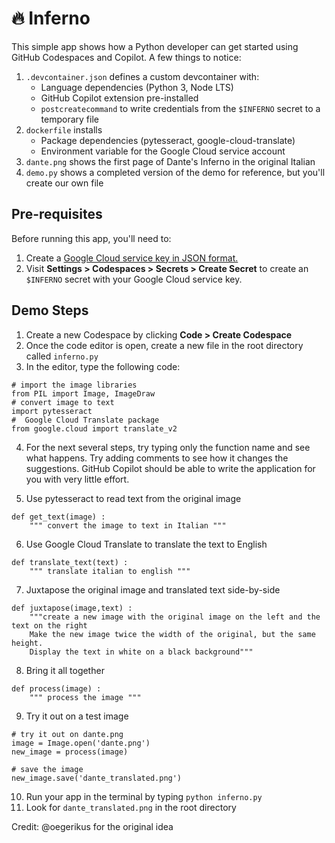 # 🔥 Inferno

This simple app shows how a Python developer can get started using GitHub Codespaces and Copilot. A few things to notice:

1. `.devcontainer.json` defines a custom devcontainer with:
    * Language dependencies (Python 3, Node LTS)
    * GitHub Copilot extension pre-installed
    * `postcreatecommand` to write credentials from the `$INFERNO` secret to a temporary file
2. `dockerfile` installs
    * Package dependencies (pytesseract, google-cloud-translate)
    * Environment variable for the Google Cloud service account
3. `dante.png` shows the first page of Dante's Inferno in the original Italian 
4. `demo.py` shows a completed version of the demo for reference, but you'll create our own file

## Pre-requisites
Before running this app, you'll need to:

1. Create a [Google Cloud service key in JSON format.](https://cloud.google.com/docs/authentication/production#cloud-console)
2. Visit **Settings > Codespaces > Secrets > Create Secret** to create an `$INFERNO` secret with your Google Cloud service key.

## Demo Steps

1. Create a new Codespace by clicking **Code > Create Codespace**
2. Once the code editor is open, create a new file in the root directory called `inferno.py`
3. In the editor, type the following code:
```
# import the image libraries
from PIL import Image, ImageDraw
# convert image to text
import pytesseract
#  Google Cloud Translate package
from google.cloud import translate_v2
```

4. For the next several steps, try typing only the function name and see what happens. Try adding comments to see how it changes the suggestions. GitHub Copilot should be able to write the application for you with very little effort.

5. Use pytesseract to read text from the original image
```
def get_text(image) :
    """ convert the image to text in Italian """
```

6. Use Google Cloud Translate to translate the text to English
```
def translate_text(text) :
    """ translate italian to english """
```

7. Juxtapose the original image and translated text side-by-side
```
def juxtapose(image,text) :
    """create a new image with the original image on the left and the text on the right
    Make the new image twice the width of the original, but the same height.
    Display the text in white on a black background"""
```

8. Bring it all together
```
def process(image) :
    """ process the image """
```

9. Try it out on a test image
```
# try it out on dante.png
image = Image.open('dante.png')
new_image = process(image)

# save the image
new_image.save('dante_translated.png')

```

10. Run your app in the terminal by typing `python inferno.py`
11. Look for `dante_translated.png` in the root directory

Credit: @oegerikus for the original idea